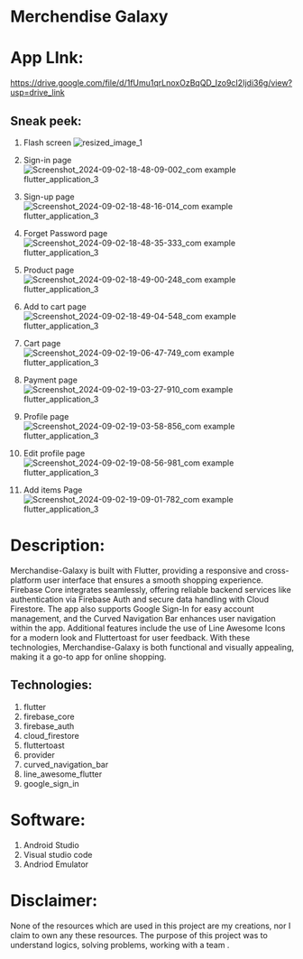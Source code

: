 # Merchendise Galaxy

# App LInk:

https://drive.google.com/file/d/1fUmu1qrLnoxOzBqQD_Izo9cI2Ijdi36g/view?usp=drive_link

## Sneak peek:
 1. Flash screen
![resized_image_1](https://github.com/user-attachments/assets/2580ffac-0352-497c-be26-64ea6cbd0451)

 2. Sign-in page
![Screenshot_2024-09-02-18-48-09-002_com example flutter_application_3](https://github.com/user-attachments/assets/f126377b-f0a7-46b7-97a9-dd6b051f488b)
 3. Sign-up page
![Screenshot_2024-09-02-18-48-16-014_com example flutter_application_3](https://github.com/user-attachments/assets/59d5c92b-17fa-451c-b176-0e88a6a56f8c)
 4. Forget Password page
![Screenshot_2024-09-02-18-48-35-333_com example flutter_application_3](https://github.com/user-attachments/assets/41d2d2e3-8b70-4ae6-b8da-35ac03750e19)
 5. Product page
![Screenshot_2024-09-02-18-49-00-248_com example flutter_application_3](https://github.com/user-attachments/assets/98968e55-ca1b-4ffc-b35b-f2db2b953f2c)
 6. Add to cart page 
![Screenshot_2024-09-02-18-49-04-548_com example flutter_application_3](https://github.com/user-attachments/assets/d7510de0-2905-416f-a843-ee57cce51f91)
 7. Cart page
![Screenshot_2024-09-02-19-06-47-749_com example flutter_application_3](https://github.com/user-attachments/assets/fc90def8-93dd-4ca5-98e0-2d104b63306d)
 8. Payment page
![Screenshot_2024-09-02-19-03-27-910_com example flutter_application_3](https://github.com/user-attachments/assets/4e89ee23-b7c6-4e6f-9bcb-4a35fb65f6b5)
 10. Profile page
![Screenshot_2024-09-02-19-03-58-856_com example flutter_application_3](https://github.com/user-attachments/assets/5c05d9cb-c85b-4d40-84f0-c3188ac8633f)
 12. Edit profile page
![Screenshot_2024-09-02-19-08-56-981_com example flutter_application_3](https://github.com/user-attachments/assets/dfeebdcb-edf1-4c59-b9b7-45ee4ca43d34)
 13. Add items Page
![Screenshot_2024-09-02-19-09-01-782_com example flutter_application_3](https://github.com/user-attachments/assets/b78de1bf-d9ff-4155-81e6-33cbdbd4dbd7)


# Description:
Merchandise-Galaxy is built with Flutter, providing a responsive and cross-platform user interface that ensures a smooth shopping experience. Firebase Core integrates seamlessly, offering reliable backend services like authentication via Firebase Auth and secure data handling with Cloud Firestore. The app also supports Google Sign-In for easy account management, and the Curved Navigation Bar enhances user navigation within the app. Additional features include the use of Line Awesome Icons for a modern look and Fluttertoast for user feedback. With these technologies, Merchandise-Galaxy is both functional and visually appealing, making it a go-to app for online shopping.

## Technologies:
 1. flutter
 2. firebase_core
 3. firebase_auth
 4. cloud_firestore
 5. fluttertoast
 6. provider
 7. curved_navigation_bar
 8. line_awesome_flutter
 9. google_sign_in
     
# Software:
1. Android Studio
2. Visual studio code
3. Andriod Emulator
# Disclaimer:
None of the resources which are used in this project are my creations, nor I claim to own any these resources.
The purpose of this project was to understand logics, solving problems, working with a team .
